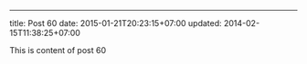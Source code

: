 ---
title: Post 60
date: 2015-01-21T20:23:15+07:00
updated: 2014-02-15T11:38:25+07:00

This is content of post 60